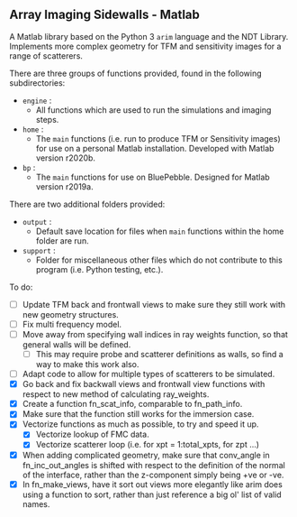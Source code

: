 ## Array Imaging Sidewalls - Matlab

A Matlab library based on the Python 3 `arim` language and the NDT Library. Implements more complex geometry for TFM and sensitivity images for a range of scatterers.

There are three groups of functions provided, found in the following subdirectories:
* `engine` :
	* All functions which are used to run the simulations and imaging steps.
* `home` :
	* The `main` functions (i.e. run to produce TFM or Sensitivity images) for use on a personal Matlab installation. Developed with Matlab version r2020b.
* `bp` :
	* The `main` functions for use on BluePebble. Designed for Matlab version r2019a.
	
There are two additional folders provided:
* `output` :
	* Default save location for files when `main` functions within the home folder are run.
* `support` :
	* Folder for miscellaneous other files which do not contribute to this program (i.e. Python testing, etc.).
	
To do:
- [ ] Update TFM back and frontwall views to make sure they still work with new geometry structures.
- [ ] Fix multi frequency model.
- [ ] Move away from specifying wall indices in ray weights function, so that general walls will be defined.
	- [ ] This may require probe and scatterer definitions as walls, so find a way to make this work also.
- [ ] Adapt code to allow for multiple types of scatterers to be simulated.
- [x] Go back and fix backwall views and frontwall view functions with respect to new method of calculating ray_weights.
- [x] Create a function fn_scat_info, comparable to fn_path_info.
- [x] Make sure that the function still works for the immersion case.
- [x] Vectorize functions as much as possible, to try and speed it up.
	- [x] Vectorize lookup of FMC data.
	- [x] Vectorize scatterer loop (i.e. for xpt = 1:total_xpts, for zpt ...)
- [x] When adding complicated geometry, make sure that conv_angle in fn_inc_out_angles is shifted with respect to the definition of the normal of the interface, rather than the z-component simply being +ve or -ve.
- [x] In fn_make_views, have it sort out views more elegantly like arim does using a function to sort, rather than just reference a big ol' list of valid names.